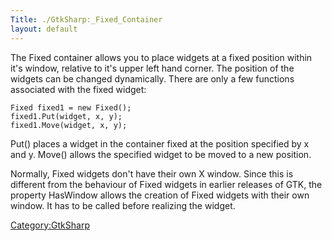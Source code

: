 ```yaml
---
Title: ./GtkSharp:_Fixed_Container
layout: default
---
```


The Fixed container allows you to place widgets at a fixed position
within it's window, relative to it's upper left hand corner. The
position of the widgets can be changed dynamically. There are only a few
functions associated with the fixed widget:

    Fixed fixed1 = new Fixed();
    fixed1.Put(widget, x, y);
    fixed1.Move(widget, x, y);

Put() places a widget in the container fixed at the position specified
by x and y. Move() allows the specified widget to be moved to a new
position.

Normally, Fixed widgets don't have their own X window. Since this is
different from the behaviour of Fixed widgets in earlier releases of
GTK, the property HasWindow allows the creation of Fixed widgets with
their own window. It has to be called before realizing the widget.

<Category:GtkSharp>
